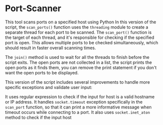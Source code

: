 # Port-Scanner
This tool scans ports on a specified host using Python
In this version of the script, the `scan_ports()` function uses the `threading` module to create a separate thread for each port to be scanned. 
The `scan_port()` function is the target of each thread, and it's responsible for checking if the specified port is open. 
This allows multiple ports to be checked simultaneously, which should result in faster overall scanning times.

The `join()` method is used to wait for all the threads to finish before the script exits. 
The open ports are not collected in a list, the script prints the open ports as it finds them, you can remove the print statement if you don't want the open ports to be displayed.


This version of the script includes several improvements to handle more specific exceptions and validate user input:

It uses regular expression to check if the input for host is a valid hostname or IP address.
It handles `socket.timeout` exception specifically in the `scan_port` function, so that it can print a more informative message when timeout occurs while connecting to a port.
It also uses `socket.inet_aton` method to check if the input host
